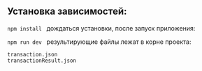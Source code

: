 ## Установка зависимостей:

`npm install
`
дождаться установки, после запуск приложения:

`npm run dev
`
результирующие файлы лежат в корне проекта:

```
transaction.json
transactionResult.json
```
